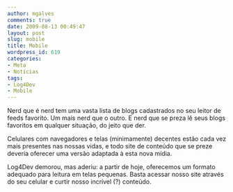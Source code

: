 ```yaml
---
author: mgalves
comments: true
date: 2009-08-13 00:49:47
layout: post
slug: mobile
title: Mobile
wordpress_id: 619
categories:
- Meta
- Notícias
tags:
- Log4Dev
- Mobile
---
```


Nerd que é nerd tem uma vasta lista de blogs cadastrados no seu leitor de feeds favorito. Um mais nerd que o outro. E nerd que se preza lê seus blogs favoritos em qualquer situação, do jeito que der.

Celulares com navegadores e telas (minimamente) decentes estão cada vez mais presentes nas nossas vidas, e todo site de conteúdo que se preze deveria oferecer uma versão adaptada à esta nova mídia.

Log4Dev demorou, mas aderiu: a partir de hoje, oferecemos um formato adequado para leitura em telas pequenas. Basta acessar nosso site através do seu celular e curtir nosso incrível (?) conteúdo.
